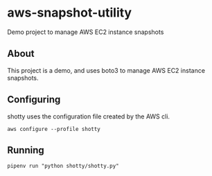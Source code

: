 # aws-snapshot-utility

Demo project to manage AWS EC2 instance snapshots

## About

This project is a demo, and uses boto3 to manage AWS EC2 instance snapshots.

## Configuring

shotty uses the configuration file created by the AWS cli.

`aws configure --profile shotty`

## Running

`pipenv run "python shotty/shotty.py"`

